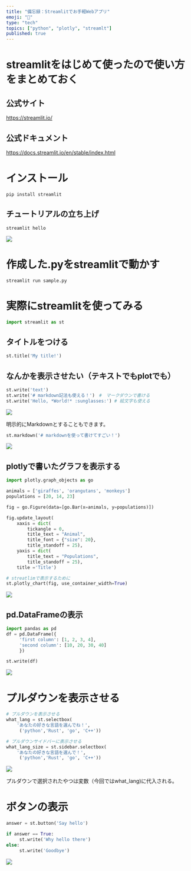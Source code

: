 ```yaml
---
title: "備忘録：Streamlitでお手軽Webアプリ"
emoji: "🛫"
type: "tech"
topics: ["python", "plotly", "streamlt"]
published: true
---
```


# streamlitをはじめて使ったので使い方をまとめておく
## 公式サイト
https://streamlit.io/

## 公式ドキュメント
https://docs.streamlit.io/en/stable/index.html

# インストール
```
pip install streamlit
```

## チュートリアルの立ち上げ
```
streamlit hello
```
![](https://storage.googleapis.com/zenn-user-upload/0b41674c9f6735e109389c0d.png)

# 作成した.pyをstreamlitで動かす
```
streamlit run sample.py 
```

# 実際にstreamlitを使ってみる
```python
import streamlit as st
```
## タイトルをつける
```python 
st.title('My title!')
```

## なんかを表示させたい（テキストでもplotでも）
```python 
st.write('text')
st.write('# markdown記法も使える！')　#　マークダウンで書ける
st.write('Hello, *World!* :sunglasses:') # 絵文字も使える
```
![](https://storage.googleapis.com/zenn-user-upload/29896f5c03282cd645395382.png)


明示的にMarkdownとすることもできます。
```python
st.markdown('# markdownを使って書けてすごい！')
```
![](https://storage.googleapis.com/zenn-user-upload/eff0caaaa99dc5b749da57b8.png)

## plotlyで書いたグラフを表示する
```python
import plotly.graph_objects as go

animals = ['giraffes', 'orangutans', 'monkeys']
populations = [20, 14, 23]

fig = go.Figure(data=[go.Bar(x=animals, y=populations)])

fig.update_layout(
    xaxis = dict(
        tickangle = 0,
        title_text = "Animal",
        title_font = {"size": 20},
        title_standoff = 25),
    yaxis = dict(
        title_text = "Populations",
        title_standoff = 25),
    title ='Title')

# streatlimで表示するために
st.plotly_chart(fig, use_container_width=True)
```
![](https://storage.googleapis.com/zenn-user-upload/72aba9e26cc34e70f6096403.png)

## pd.DataFrameの表示
```python
import pandas as pd
df = pd.DataFrame({
     'first column': [1, 2, 3, 4],
     'second column': [10, 20, 30, 40]
     })

st.write(df)
```
![](https://storage.googleapis.com/zenn-user-upload/6e432cf96e094e1d667eeb35.png)

# プルダウンを表示させる
```python
# プルダウンを表示させる
what_lang = st.selectbox(
    'あなたの好きな言語を選んでね！',
     ('python','Rust', 'go', 'C++'))

# プルダウンサイドバーに表示させる
what_lang_size = st.sidebar.selectbox(
    'あなたの好きな言語を選んで！',
     ('python','Rust', 'go', 'C++'))
```
![](https://storage.googleapis.com/zenn-user-upload/404af553200311faf37a2906.png)

プルダウンで選択されたやつは変数（今回ではwhat_lang)に代入される。

# ボタンの表示
```python
answer = st.button('Say hello')

if answer == True:
     st.write('Why hello there')
else:
     st.write('Goodbye')
```
![](https://storage.googleapis.com/zenn-user-upload/a6fb7b845c45ad3d788c3d09.png)
